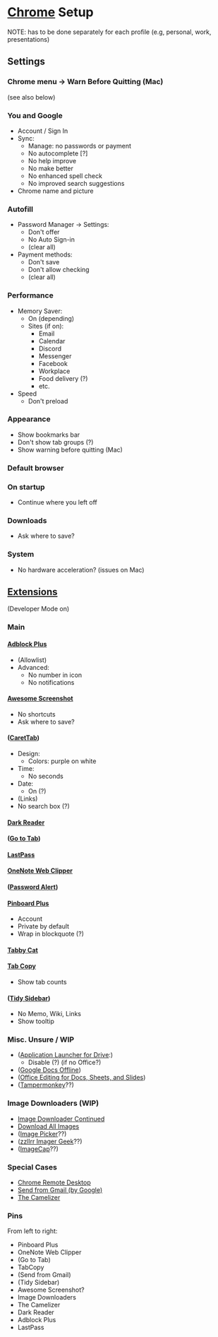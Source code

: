 # [Chrome][chrome] Setup

NOTE: has to be done separately for each profile
(e.g, personal, work, presentations)

[chrome]: https://www.google.com/chrome/

## Settings

### Chrome menu -> Warn Before Quitting (Mac)

(see also below)

### You and Google

* Account / Sign In
* Sync:
    * Manage: no passwords or payment
    * No autocomplete \[?]
    * No help improve
    * No make better
    * No enhanced spell check
    * No improved search suggestions
* Chrome name and picture

### Autofill

* Password Manager -> Settings:
    * Don't offer
    * No Auto Sign-in
    * (clear all)
* Payment methods:
    * Don't save
    * Don't allow checking
    * (clear all)

### Performance

* Memory Saver:
    * On (depending)
    * Sites (if on):
        * Email
        * Calendar
        * Discord
        * Messenger
        * Facebook
        * Workplace
        * Food delivery (?)
        * etc.
* Speed
    * Don't preload

### Appearance

* Show bookmarks bar
* Don't show tab groups (?)
* Show warning before quitting (Mac)

### Default browser

### On startup

* Continue where you left off

### Downloads

* Ask where to save?

### System

* No hardware acceleration? (issues on Mac)

## [Extensions][extensions]

(Developer Mode on)

[extensions]: https://chromewebstore.google.com/category/extensions

### Main

#### [Adblock Plus][adblock-plus-free-ad-bloc]

* (Allowlist)
* Advanced:
    * No number in icon
    * No notifications

#### [Awesome Screenshot][awesome-screenshot-screen]

* No shortcuts
* Ask where to save?

#### ([CaretTab][carettab-new-tab-clock-an])

* Design:
    * Colors: purple on white
* Time:
    * No seconds
* Date:
    * On (?)
* (Links)
* No search box (?)

#### [Dark Reader][dark-reader]

#### ([Go to Tab][goto-tab])

#### [LastPass][lastpass-free-password-ma]

#### [OneNote Web Clipper][onenote-web-clipper]

#### ([Password Alert][password-alert])

#### [Pinboard Plus][pinboard-plus]

* Account
* Private by default
* Wrap in blockquote (?)

#### [Tabby Cat][tabby-cat]

#### [Tab Copy][tab-copy]

* Show tab counts

#### ([Tidy Sidebar][tidy-sidebar])

* No Memo, Wiki, Links
* Show tooltip

[adblock-plus-free-ad-bloc]: https://chromewebstore.google.com/detail/adblock-plus-free-ad-bloc/cfhdojbkjhnklbpkdaibdccddilifddb
[awesome-screenshot-screen]: https://chromewebstore.google.com/detail/awesome-screenshot-screen/nlipoenfbbikpbjkfpfillcgkoblgpmj
[carettab-new-tab-clock-an]: https://chromewebstore.google.com/detail/carettab-new-tab-clock-an/cojpndognjdcakkimaloeealehpkljna
[dark-reader]: https://chromewebstore.google.com/detail/dark-reader/eimadpbcbfnmbkopoojfekhnkhdbieeh
[goto-tab]: https://chromewebstore.google.com/detail/goto-tab/hjfkaobgkmaeomgdhmhhipdbjdhhjkoi
[lastpass-free-password-ma]: https://chromewebstore.google.com/detail/lastpass-free-password-ma/hdokiejnpimakedhajhdlcegeplioahd
[onenote-web-clipper]: https://chromewebstore.google.com/detail/onenote-web-clipper/gojbdfnpnhogfdgjbigejoaolejmgdhk
[password-alert]: https://chromewebstore.google.com/detail/password-alert/noondiphcddnnabmjcihcjfbhfklnnep
[pinboard-plus]: https://chromewebstore.google.com/detail/pinboard-plus/mphdppdgoagghpmmhodmfajjlloijnbd
[tabby-cat]: https://chromewebstore.google.com/detail/tabby-cat/mefhakmgclhhfbdadeojlkbllmecialg
[tab-copy]: https://chromewebstore.google.com/detail/tab-copy/micdllihgoppmejpecmkilggmaagfdmb
[tidy-sidebar]: https://chromewebstore.google.com/detail/tidy-sidebar/dgmacifhhpefamjmolpipkijcofcmbgp

### Misc. Unsure / WIP

* ([Application Launcher for Drive][application-launcher-for]:)
    * Disable (?) (if no Office?)
* ([Google Docs Offline][google-docs-offline])
* ([Office Editing for Docs, Sheets, and Slides][office-editing-for-docs-s])
* ([Tampermonkey][tampermonkey]??)

[application-launcher-for]: https://chromewebstore.google.com/detail/application-launcher-for/lmjegmlicamnimmfhcmpkclmigmmcbeh
[google-docs-offline]: https://chromewebstore.google.com/detail/google-docs-offline/ghbmnnjooekpmoecnnnilnnbdlolhkhi
[office-editing-for-docs-s]: https://chromewebstore.google.com/detail/office-editing-for-docs-s/gbkeegbaiigmenfmjfclcdgdpimamgkj
[tampermonkey]: https://chromewebstore.google.com/detail/tampermonkey/dhdgffkkebhmkfjojejmpbldmpobfkfo

### Image Downloaders (WIP)

* [Image Downloader Continued][image-downloader-continued]
* [Download All Images][download-all-images]
* ([Image Picker][image-picker]??)
* ([zzllrr Imager Geek][zzllrr-imager-geek]??)
* ([ImageCap][imagecap-image-download-a]??)

[image-downloader-continued]: https://chromewebstore.google.com/detail/image-downloader-continue/jfkjbfhcfaoldhgbnkekkoheganchiea
[download-all-images]: https://chromewebstore.google.com/detail/download-all-images/nnffbdeachhbpfapjklmpnmjcgamcdmm
[image-picker]: https://chromewebstore.google.com/detail/image-picker/bhibldekjicdbnjeeecmgoogcihoalhe
[zzllrr-imager-geek]: https://chromewebstore.google.com/detail/zzllrr-imager-geek/gfjhimhkjmipphnaminnnnjpnlneeplk
[imagecap-image-download-a]: https://chromewebstore.google.com/detail/imagecap-image-download-a/ahajhopfbfpekcljjjppolcmapaidldc

### Special Cases

* [Chrome Remote Desktop][remote-desktop]
* [Send from Gmail (by Google)][send-from-gmail]
* [The Camelizer][camelizer]

[remote-desktop]: https://chromewebstore.google.com/detail/chrome-remote-desktop/inomeogfingihgjfjlpeplalcfajhgai
[send-from-gmail]: https://chromewebstore.google.com/detail/send-from-gmail-by-google/pgphcomnlaojlmmcjmiddhdapjpbgeoc
[camelizer]: https://chromewebstore.google.com/detail/the-camelizer/ghnomdcacenbmilgjigehppbamfndblo

### Pins

From left to right:

* Pinboard Plus
* OneNote Web Clipper
* (Go to Tab)
* TabCopy
* (Send from Gmail)
* (Tidy Sidebar)
* Awesome Screenshot?
* Image Downloaders
* The Camelizer
* Dark Reader
* Adblock Plus
* LastPass
